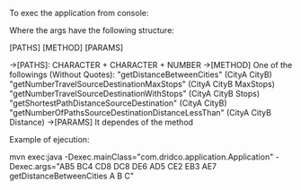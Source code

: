 To exec the application from console:

Where the args have the following structure:

[PATHS] [METHOD] [PARAMS]

->[PATHS]:
	CHARACTER + CHARACTER + NUMBER
->[METHOD]
	One of the followings (Without Quotes):
			"getDistanceBetweenCities" (CityA CityB)
			"getNumberTravelSourceDestinationMaxStops" (CityA CityB MaxStops)
			"getNumberTravelSourceDestinationWithStops" (CityA CityB Stops)
			"getShortestPathDistanceSourceDestination" (CityA CityB)
			"getNumberOfPathsSourceDestinationDistanceLessThan" (CityA CityB Distance)
->[PARAMS]
	It dependes of the method

Example of ejecution:

mvn exec:java -Dexec.mainClass="com.dridco.application.Application" -Dexec.args="AB5 BC4 CD8 DC8 DE6 AD5 CE2 EB3 AE7 getDistanceBetweenCities A B C"



